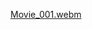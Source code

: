 [Movie_001.webm](https://github.com/IlyaDubatovka/RevolvingDrum/assets/110049343/ebcd2df5-c42b-4576-bff4-424f1f8e2241)

